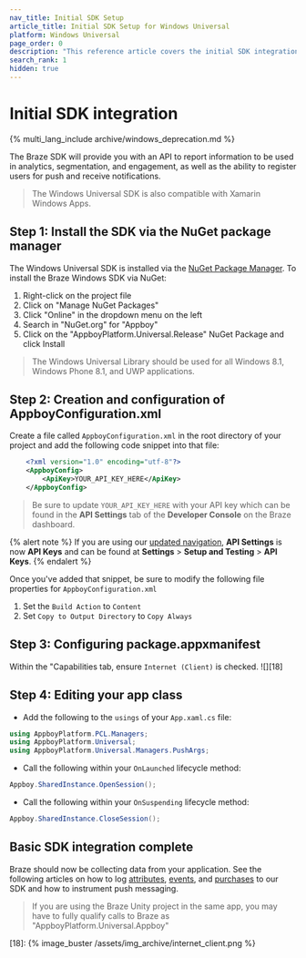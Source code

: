 ```yaml
---
nav_title: Initial SDK Setup
article_title: Initial SDK Setup for Windows Universal
platform: Windows Universal
page_order: 0
description: "This reference article covers the initial SDK integration steps to integrate the Braze SDK on your Windows Universal platform."
search_rank: 1
hidden: true
---
```


# Initial SDK integration
{% multi_lang_include archive/windows_deprecation.md %}

The Braze SDK will provide you with an API to report information to be used in analytics, segmentation, and engagement, as well as the ability to register users for push and receive notifications.

>  The Windows Universal SDK is also compatible with Xamarin Windows Apps.

## Step 1: Install the SDK via the NuGet package manager

The Windows Universal SDK is installed via the [NuGet Package Manager][14]. To install the Braze Windows SDK via NuGet:

1. Right-click on the project file
2. Click on "Manage NuGet Packages"
3. Click "Online" in the dropdown menu on the left
4. Search in "NuGet.org" for "Appboy"
5. Click on the "AppboyPlatform.Universal.Release" NuGet Package and click Install

>  The Windows Universal Library should be used for all Windows 8.1, Windows Phone 8.1, and UWP applications.

## Step 2: Creation and configuration of AppboyConfiguration.xml

Create a file called `AppboyConfiguration.xml` in the root directory of your project and add the following code snippet into that file:

```xml
    <?xml version="1.0" encoding="utf-8"?>
    <AppboyConfig>
        <ApiKey>YOUR_API_KEY_HERE</ApiKey>
    </AppboyConfig>
```
>  Be sure to update `YOUR_API_KEY_HERE` with your API key which can be found in the **API Settings** tab of the **Developer Console** on the Braze dashboard.

{% alert note %}
If you are using our [updated navigation]({{site.baseurl}}/navigation), **API Settings** is now **API Keys** and can be found at **Settings** > **Setup and Testing** > **API Keys**.
{% endalert %}

Once you've added that snippet, be sure to modify the following file properties for `AppboyConfiguration.xml`

1. Set the `Build Action` to `Content`
2. Set `Copy to Output Directory` to `Copy Always`

## Step 3: Configuring package.appxmanifest

Within the "Capabilities tab, ensure `Internet (Client)` is checked.
![][18]

## Step 4: Editing your app class

- Add the following to the `usings` of your `App.xaml.cs` file:

```csharp
using AppboyPlatform.PCL.Managers;
using AppboyPlatform.Universal;
using AppboyPlatform.Universal.Managers.PushArgs;
```

- Call the following within your `OnLaunched` lifecycle method:

```csharp
Appboy.SharedInstance.OpenSession();
```

- Call the following within your `OnSuspending` lifecycle method:

```csharp
Appboy.SharedInstance.CloseSession();
```

## Basic SDK integration complete

Braze should now be collecting data from your application. See the following articles on how to log [attributes]({{site.baseurl}}/developer_guide/platform_integration_guides/windows_universal/analytics/setting_custom_attributes/), [events]({{site.baseurl}}/developer_guide/platform_integration_guides/windows_universal/analytics/logging_custom_events), and [purchases]({{site.baseurl}}/developer_guide/platform_integration_guides/windows_universal/analytics/logging_purchases) to our SDK and how to instrument push messaging.

>  If you are using the Braze Unity project in the same app, you may have to fully qualify calls to Braze as "AppboyPlatform.Universal.Appboy"

[14]: http://www.nuget.org/
[18]: {% image_buster /assets/img_archive/internet_client.png %}
